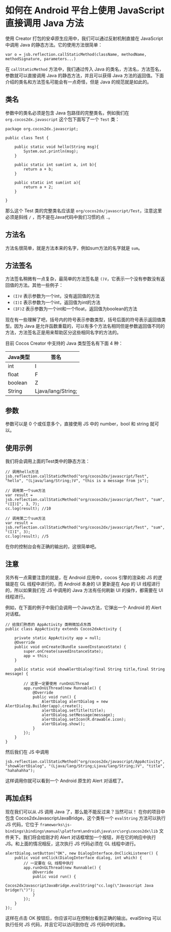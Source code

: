 # 如何在 Android 平台上使用 JavaScript 直接调用 Java 方法

使用 Creator 打包的安卓原生应用中，我们可以通过反射机制直接在 JavaScript 中调用 Java 的静态方法。它的使用方法很简单：

```
var o = jsb.reflection.callStaticMethod(className, methodName, methodSignature, parameters...)
```

在 `callStaticMethod` 方法中，我们通过传入 Java 的类名，方法名，方法签名，参数就可以直接调用 Java 的静态方法，并且可以获得 Java 方法的返回值。下面介绍的类名和方法签名可能会有一点奇怪，但是 Java 的规范就是如此的。

## 类名

参数中的类名必须是包含 Java 包路径的完整类名，例如我们在 `org.cocos2dx.javascript` 这个包下面写了一个 `Test` 类：

```
package org.cocos2dx.javascript;

public class Test {
    
    public static void hello(String msg){
        System.out.println(msg);
    }
    
    public static int sum(int a, int b){
        return a + b;
    }
    
    public static int sum(int a){
        return a + 2;
    }

}
```

那么这个 Test 类的完整类名应该是 `org/cocos2dx/javascript/Test`，注意这里必须是斜线 `/` ，而不是在Java代码中我们习惯的点 `.`。

## 方法名

方法名很简单，就是方法本来的名字，例如sum方法的名字就是 `sum`。

## 方法签名

方法签名稍微有一点复杂，最简单的方法签名是 `()V`，它表示一个没有参数没有返回值的方法。其他一些例子：

- `(I)V` 表示参数为一个int，没有返回值的方法
- `(I)I` 表示参数为一个int，返回值为int的方法
- `(IF)Z` 表示参数为一个int和一个float，返回值为boolean的方法

现在有一些理解了吧，括号内的符号表示参数类型，括号后面的符号表示返回值类型。因为 Java 是允许函数重载的，可以有多个方法名相同但是参数返回值不同的方法，方法签名正是用来帮助区分这些相同名字的方法的。

目前 Cocos Creator 中支持的 Java 类型签名有下面 4 种：


| Java类型 | 签名 |
| ---------- |-----|             
| int | I |
| float | F |
| boolean | Z |
| String | Ljava/lang/String; |

## 参数

参数可以是 0 个或任意多个，直接使用 JS 中的 number，bool 和 string 就可以。

## 使用示例

我们将会调用上面的Test类中的静态方法：

```
// 调用hello方法
jsb.reflection.callStaticMethod("org/cocos2dx/javascript/Test", "hello", "(Ljava/lang/String;)V", "this is a message from js");

// 调用第一个sum方法
var result = jsb.reflection.callStaticMethod("org/cocos2dx/javascript/Test", "sum", "(II)I", 3, 7);
cc.log(result); //10

// 调用第二个sum方法
var result = jsb.reflection.callStaticMethod("org/cocos2dx/javascript/Test", "sum", "(I)I", 3);
cc.log(result); //5
```

在你的控制台会有正确的输出的，这很简单吧。

## 注意

另外有一点需要注意的就是，在 Android 应用中，cocos 引擎的渲染和 JS 的逻辑是在 GL 线程中进行的，而 Android 本身的 UI 更新是在 App 的 UI 线程进行的，所以如果我们在 JS 中调用的 Java 方法有任何刷新 UI 的操作，都需要在 UI 线程进行。

例如，在下面的例子中我们会调用一个Java方法，它弹出一个 Android 的 Alert 对话框。

```
// 给我们熟悉的 AppActivity 类稍微加点东西
public class AppActivity extends Cocos2dxActivity {
    
    private static AppActivity app = null;
    @Override
    public void onCreate(Bundle savedInstanceState) {
        super.onCreate(savedInstanceState);
        app = this;
    }
    
    public static void showAlertDialog(final String title,final String message) {
        
        // 这里一定要使用 runOnUiThread
        app.runOnUiThread(new Runnable() {
            @Override
            public void run() {
                AlertDialog alertDialog = new AlertDialog.Builder(app).create();
                alertDialog.setTitle(title);
                alertDialog.setMessage(message);
                alertDialog.setIcon(R.drawable.icon);
                alertDialog.show();
            }
        });
    }
}

```

然后我们在 JS 中调用

```
jsb.reflection.callStaticMethod("org/cocos2dx/javascript/AppActivity", "showAlertDialog", "(Ljava/lang/String;Ljava/lang/String;)V", "title", "hahahahha");
```

这样调用你就可以看到一个 Android 原生的 Alert 对话框了。

## 再加点料

现在我们可以从 JS 调用 Java 了，那么能不能反过来？当然可以！
在你的项目中包含 Cocos2dxJavascriptJavaBridge，这个类有一个 `evalString` 方法可以执行 JS 代码，它位于 `frameworks\js-bindings\bindings\manual\platform\android\java\src\org\cocos2dx\lib` 文件夹下。我们将会给刚才的 Alert 对话框增加一个按钮，并在它的响应中执行 JS。和上面的情况相反，这次执行 JS 代码必须在 GL 线程中进行。


```
alertDialog.setButton("OK", new DialogInterface.OnClickListener() {
    public void onClick(DialogInterface dialog, int which) {
        // 一定要在 GL 线程中执行
        app.runOnGLThread(new Runnable() {
            @Override
            public void run() {
                Cocos2dxJavascriptJavaBridge.evalString("cc.log(\"Javascript Java bridge!\")");
            }
        });
    }
});
```

这样在点击 OK 按钮后，你应该可以在控制台看到正确的输出。evalString 可以执行任何 JS 代码，并且它可以访问到你在 JS 代码中的对象。
